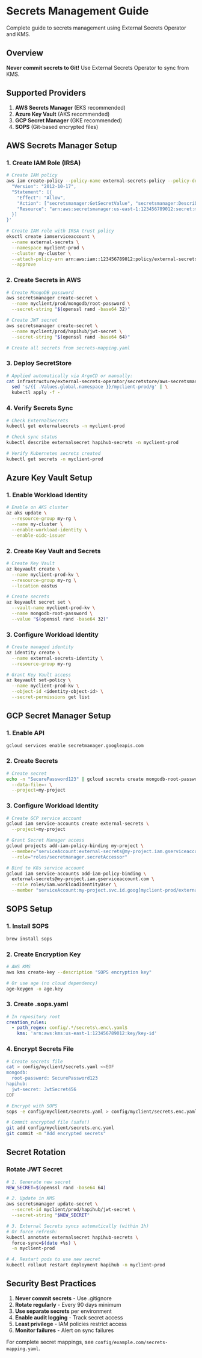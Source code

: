 # Secrets Management Guide

Complete guide to secrets management using External Secrets Operator and KMS.

## Overview

**Never commit secrets to Git!** Use External Secrets Operator to sync from KMS.

## Supported Providers

1. **AWS Secrets Manager** (EKS recommended)
2. **Azure Key Vault** (AKS recommended)
3. **GCP Secret Manager** (GKE recommended)
4. **SOPS** (Git-based encrypted files)

## AWS Secrets Manager Setup

### 1. Create IAM Role (IRSA)

```bash
# Create IAM policy
aws iam create-policy --policy-name external-secrets-policy --policy-document '{
  "Version": "2012-10-17",
  "Statement": [{
    "Effect": "Allow",
    "Action": ["secretsmanager:GetSecretValue", "secretsmanager:DescribeSecret"],
    "Resource": "arn:aws:secretsmanager:us-east-1:123456789012:secret:myclient/prod/*"
  }]
}'

# Create IAM role with IRSA trust policy
eksctl create iamserviceaccount \
  --name external-secrets \
  --namespace myclient-prod \
  --cluster my-cluster \
  --attach-policy-arn arn:aws:iam::123456789012:policy/external-secrets-policy \
  --approve
```

### 2. Create Secrets in AWS

```bash
# Create MongoDB password
aws secretsmanager create-secret \
  --name myclient/prod/mongodb/root-password \
  --secret-string "$(openssl rand -base64 32)"

# Create JWT secret
aws secretsmanager create-secret \
  --name myclient/prod/hapihub/jwt-secret \
  --secret-string "$(openssl rand -base64 64)"

# Create all secrets from secrets-mapping.yaml
```

### 3. Deploy SecretStore

```bash
# Applied automatically via ArgoCD or manually:
cat infrastructure/external-secrets-operator/secretstore/aws-secretsmanager.yaml.template | \
  sed 's/{{ .Values.global.namespace }}/myclient-prod/g' | \
  kubectl apply -f -
```

### 4. Verify Secrets Sync

```bash
# Check ExternalSecrets
kubectl get externalsecrets -n myclient-prod

# Check sync status
kubectl describe externalsecret hapihub-secrets -n myclient-prod

# Verify Kubernetes secrets created
kubectl get secrets -n myclient-prod
```

## Azure Key Vault Setup

### 1. Enable Workload Identity

```bash
# Enable on AKS cluster
az aks update \
  --resource-group my-rg \
  --name my-cluster \
  --enable-workload-identity \
  --enable-oidc-issuer
```

### 2. Create Key Vault and Secrets

```bash
# Create Key Vault
az keyvault create \
  --name myclient-prod-kv \
  --resource-group my-rg \
  --location eastus

# Create secrets
az keyvault secret set \
  --vault-name myclient-prod-kv \
  --name mongodb-root-password \
  --value "$(openssl rand -base64 32)"
```

### 3. Configure Workload Identity

```bash
# Create managed identity
az identity create \
  --name external-secrets-identity \
  --resource-group my-rg

# Grant Key Vault access
az keyvault set-policy \
  --name myclient-prod-kv \
  --object-id <identity-object-id> \
  --secret-permissions get list
```

## GCP Secret Manager Setup

### 1. Enable API

```bash
gcloud services enable secretmanager.googleapis.com
```

### 2. Create Secrets

```bash
# Create secret
echo -n "SecurePassword123" | gcloud secrets create mongodb-root-password \
  --data-file=- \
  --project=my-project
```

### 3. Configure Workload Identity

```bash
# Create GCP service account
gcloud iam service-accounts create external-secrets \
  --project=my-project

# Grant Secret Manager access
gcloud projects add-iam-policy-binding my-project \
  --member="serviceAccount:external-secrets@my-project.iam.gserviceaccount.com" \
  --role="roles/secretmanager.secretAccessor"

# Bind to K8s service account
gcloud iam service-accounts add-iam-policy-binding \
  external-secrets@my-project.iam.gserviceaccount.com \
  --role roles/iam.workloadIdentityUser \
  --member "serviceAccount:my-project.svc.id.goog[myclient-prod/external-secrets]"
```

## SOPS Setup

### 1. Install SOPS

```bash
brew install sops
```

### 2. Create Encryption Key

```bash
# AWS KMS
aws kms create-key --description "SOPS encryption key"

# Or use age (no cloud dependency)
age-keygen -o age.key
```

### 3. Create .sops.yaml

```yaml
# In repository root
creation_rules:
  - path_regex: config/.*/secrets\.enc\.yaml$
    kms: 'arn:aws:kms:us-east-1:123456789012:key/key-id'
```

### 4. Encrypt Secrets File

```bash
# Create secrets file
cat > config/myclient/secrets.yaml <<EOF
mongodb:
  root-password: SecurePassword123
hapihub:
  jwt-secret: JwtSecret456
EOF

# Encrypt with SOPS
sops -e config/myclient/secrets.yaml > config/myclient/secrets.enc.yaml

# Commit encrypted file (safe!)
git add config/myclient/secrets.enc.yaml
git commit -m "Add encrypted secrets"
```

## Secret Rotation

### Rotate JWT Secret

```bash
# 1. Generate new secret
NEW_SECRET=$(openssl rand -base64 64)

# 2. Update in KMS
aws secretsmanager update-secret \
  --secret-id myclient/prod/hapihub/jwt-secret \
  --secret-string "$NEW_SECRET"

# 3. External Secrets syncs automatically (within 1h)
# Or force refresh:
kubectl annotate externalsecret hapihub-secrets \
  force-sync=$(date +%s) \
  -n myclient-prod

# 4. Restart pods to use new secret
kubectl rollout restart deployment hapihub -n myclient-prod
```

## Security Best Practices

1. **Never commit secrets** - Use .gitignore
2. **Rotate regularly** - Every 90 days minimum
3. **Use separate secrets** per environment
4. **Enable audit logging** - Track secret access
5. **Least privilege** - IAM policies restrict access
6. **Monitor failures** - Alert on sync failures

For complete secret mappings, see `config/example.com/secrets-mapping.yaml`.
